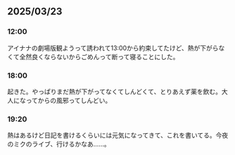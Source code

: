 ## 2025/03/23
### 12:00
アイナナの劇場版観ようって誘われて13:00から約束してたけど、熱が下がらなくて全然良くならないからごめんって断って寝ることにした。
### 18:00
起きた。やっぱりまだ熱が下がってなくてしんどくて、とりあえず薬を飲む。大人になってからの風邪ってしんどい。
### 19:20
熱はあるけど日記を書けるくらいには元気になってきて、これを書いてる。今夜のミクのライブ、行けるかなあ……。
